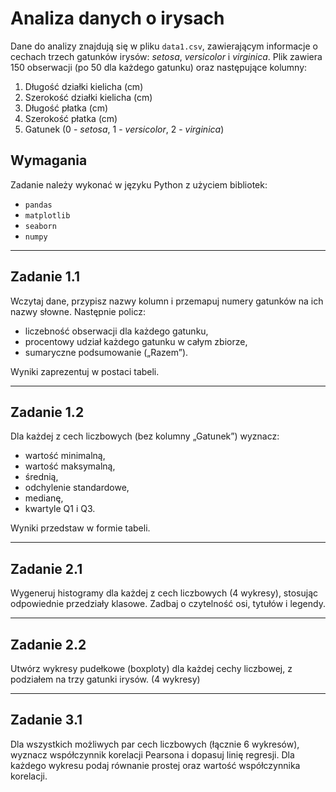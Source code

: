 
# Analiza danych o irysach

Dane do analizy znajdują się w pliku `data1.csv`, zawierającym informacje o cechach trzech gatunków irysów: *setosa*, *versicolor* i *virginica*. Plik zawiera 150 obserwacji (po 50 dla każdego gatunku) oraz następujące kolumny:

1. Długość działki kielicha (cm)  
2. Szerokość działki kielicha (cm)  
3. Długość płatka (cm)  
4. Szerokość płatka (cm)  
5. Gatunek (0 - *setosa*, 1 - *versicolor*, 2 - *virginica*)

## Wymagania
Zadanie należy wykonać w języku Python z użyciem bibliotek:  
- `pandas`  
- `matplotlib`  
- `seaborn`  
- `numpy`

---

## Zadanie 1.1  
Wczytaj dane, przypisz nazwy kolumn i przemapuj numery gatunków na ich nazwy słowne. Następnie policz:
- liczebność obserwacji dla każdego gatunku,
- procentowy udział każdego gatunku w całym zbiorze,
- sumaryczne podsumowanie („Razem”).

Wyniki zaprezentuj w postaci tabeli.

---

## Zadanie 1.2  
Dla każdej z cech liczbowych (bez kolumny „Gatunek”) wyznacz:
- wartość minimalną,
- wartość maksymalną,
- średnią,
- odchylenie standardowe,
- medianę,
- kwartyle Q1 i Q3.

Wyniki przedstaw w formie tabeli.

---

## Zadanie 2.1  
Wygeneruj histogramy dla każdej z cech liczbowych (4 wykresy), stosując odpowiednie przedziały klasowe. Zadbaj o czytelność osi, tytułów i legendy.

---

## Zadanie 2.2  
Utwórz wykresy pudełkowe (boxploty) dla każdej cechy liczbowej, z podziałem na trzy gatunki irysów. (4 wykresy)

---

## Zadanie 3.1  
Dla wszystkich możliwych par cech liczbowych (łącznie 6 wykresów), wyznacz współczynnik korelacji Pearsona i dopasuj linię regresji. Dla każdego wykresu podaj równanie prostej oraz wartość współczynnika korelacji.
